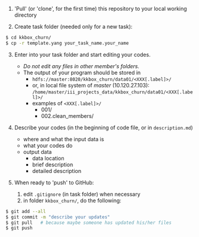 1. 'Pull' (or 'clone', for the first time) this repository to your local working directory

2. Create task folder (needed only for a new task):
```bash
$ cd kkbox_churn/
$ cp -r template.yang your_task_name.your_name
``` 

3. Enter into your task folder and start editing your codes. 
    + *Do not edit any files in other member's folders.*
    + The output of your program should be stored in
        - `hdfs://master:8020/kkbox_churn/data01/<XXX[.label]>/`
        - or, in local file system of *master* (10.120.27.103): `/home/master/iii_projects_data/kkbox_churn/data01/<XXX[.label]>/`
        - examples of `<XXX[.label]>/`
            * 001/
            * 002.clean_members/

4. Describe your codes (in the beginning of code file, or in `description.md`)
    + where and what the input data is
    + what your codes do
    + output data
        - data location
        - brief description
        - detailed description

5. When ready to 'push' to GitHub:
    1. edit `.gitignore` (in task folder) when necessary
    2. in folder `kkbox_churn/`, do the following:
```bash
$ git add --all
$ git commit -m "describe your updates"
$ git pull   # because maybe someone has updated his/her files
$ git push
```
